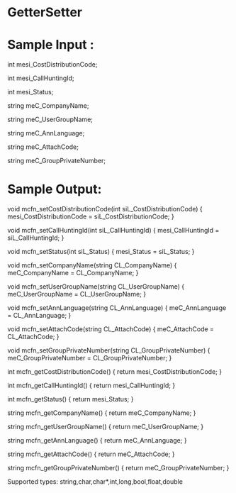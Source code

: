 # GetterSetter

Sample Input :
======================================
int     mesi_CostDistributionCode;

int     mesi_CallHuntingId;

int     mesi_Status;


string  meC_CompanyName;

string  meC_UserGroupName;

string  meC_AnnLanguage;

string  meC_AttachCode;

string  meC_GroupPrivateNumber;


Sample Output:
========================================
void mcfn_setCostDistributionCode(int siL_CostDistributionCode) { mesi_CostDistributionCode = siL_CostDistributionCode; }

void mcfn_setCallHuntingId(int siL_CallHuntingId) { mesi_CallHuntingId = siL_CallHuntingId; }

void mcfn_setStatus(int siL_Status) { mesi_Status = siL_Status; }

void mcfn_setCompanyName(string CL_CompanyName) { meC_CompanyName = CL_CompanyName; }

void mcfn_setUserGroupName(string CL_UserGroupName) { meC_UserGroupName = CL_UserGroupName; }

void mcfn_setAnnLanguage(string CL_AnnLanguage) { meC_AnnLanguage = CL_AnnLanguage; }

void mcfn_setAttachCode(string CL_AttachCode) { meC_AttachCode = CL_AttachCode; }

void mcfn_setGroupPrivateNumber(string CL_GroupPrivateNumber) { meC_GroupPrivateNumber = CL_GroupPrivateNumber; }

int mcfn_getCostDistributionCode() { return mesi_CostDistributionCode; }

int mcfn_getCallHuntingId() { return mesi_CallHuntingId; }

int mcfn_getStatus() { return mesi_Status; }

string mcfn_getCompanyName() { return meC_CompanyName; }

string mcfn_getUserGroupName() { return meC_UserGroupName; }

string mcfn_getAnnLanguage() { return meC_AnnLanguage; }

string mcfn_getAttachCode() { return meC_AttachCode; }

string mcfn_getGroupPrivateNumber() { return meC_GroupPrivateNumber; }

Supported types:
string,char,char*,int,long,bool,float,double



